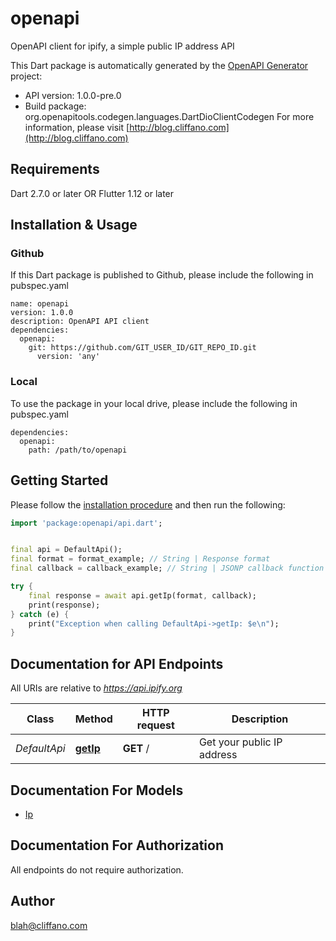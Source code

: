 # openapi
OpenAPI client for ipify, a simple public IP address API

This Dart package is automatically generated by the [OpenAPI Generator](https://openapi-generator.tech) project:

- API version: 1.0.0-pre.0
- Build package: org.openapitools.codegen.languages.DartDioClientCodegen
For more information, please visit [http://blog.cliffano.com](http://blog.cliffano.com)

## Requirements

Dart 2.7.0 or later OR Flutter 1.12 or later

## Installation & Usage

### Github
If this Dart package is published to Github, please include the following in pubspec.yaml
```
name: openapi
version: 1.0.0
description: OpenAPI API client
dependencies:
  openapi:
    git: https://github.com/GIT_USER_ID/GIT_REPO_ID.git
      version: 'any'
```

### Local
To use the package in your local drive, please include the following in pubspec.yaml
```
dependencies:
  openapi:
    path: /path/to/openapi
```

## Getting Started

Please follow the [installation procedure](#installation--usage) and then run the following:

```dart
import 'package:openapi/api.dart';


final api = DefaultApi();
final format = format_example; // String | Response format
final callback = callback_example; // String | JSONP callback function name

try {
    final response = await api.getIp(format, callback);
    print(response);
} catch (e) {
    print("Exception when calling DefaultApi->getIp: $e\n");
}

```

## Documentation for API Endpoints

All URIs are relative to *https://api.ipify.org*

Class | Method | HTTP request | Description
------------ | ------------- | ------------- | -------------
*DefaultApi* | [**getIp**](doc/DefaultApi.md#getip) | **GET** / | Get your public IP address


## Documentation For Models

 - [Ip](doc/Ip.md)


## Documentation For Authorization

 All endpoints do not require authorization.


## Author

blah@cliffano.com

